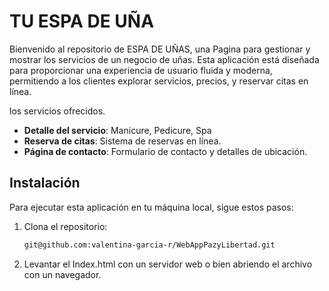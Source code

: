 # TU ESPA DE UÑA

Bienvenido al repositorio de ESPA DE UÑAS, una Pagina para gestionar y mostrar los servicios de un negocio de uñas. Esta aplicación está diseñada para proporcionar una experiencia de usuario fluida y moderna, permitiendo a los clientes explorar servicios, precios, y reservar citas en línea.

los servicios ofrecidos.
- **Detalle del servicio**: Manicure, Pedicure, Spa
- **Reserva de citas**: Sistema de reservas en línea.
- **Página de contacto**: Formulario de contacto y detalles de ubicación.

## Instalación

Para ejecutar esta aplicación en tu máquina local, sigue estos pasos:

1. Clona el repositorio:
   ```bash
   git@github.com:valentina-garcia-r/WebAppPazyLibertad.git
2. Levantar el Index.html con un servidor web o bien abriendo el archivo con un navegador.
